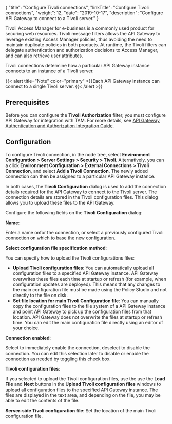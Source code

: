 {
"title": "Configure Tivoli connections",
"linkTitle": "Configure Tivoli connections",
"weight": 12,
"date": "2019-10-17",
"description": "Configure API Gateway to connect to a Tivoli server."
}

Tivoli Access Manager for e-business is a commonly used product for securing web resources. Tivoli message filters allows the API Gateway to leverage existing Access Manager policies, thus avoiding the need to maintain duplicate policies in both products. At runtime, the Tivoli filters can delegate authentication and authorization decisions to Access Manager, and can also retrieve user attributes.

Tivoli connections determine how a particular API Gateway instance connects to an instance of a Tivoli server.

{{< alert title="Note" color="primary" >}}Each API Gateway instance can connect to a single Tivoli server. {{< /alert >}}

## Prerequisites

Before you can configure the **Tivoli Authorization** filter, you must configure API Gateway for integration with TAM. For more details, see
[API Gateway Authentication and Authorization Integration Guide](/bundle/APIGateway_77_AuthAuthIntegrationGuide_allOS_en_HTML5).

## Configuration

To configure Tivoli connection, in the node tree, select **Environment Configuration > Server Settings > Security > Tivoli**. Alternatively, you can a click **Environment Configuration > External Connections > Tivoli Connection**, and select **Add a Tivoli Connection**. The newly added connection can then be assigned to a particular API Gateway instance.

In both cases, the **Tivoli Configuration** dialog is used to add the connection details required for the API Gateway to connect to the Tivoli server. The connection details are stored in the Tivoli configuration files. This dialog allows you to upload these files to the API Gateway.

Configure the following fields on the **Tivoli Configuration** dialog:

**Name**:

Enter a name onfor the connection, or select a previously configured Tivoli connection on which to base the new configuration.

**Select configuration file specification method**:

You can specify how to upload the Tivoli configurations files:

* **Upload Tivoli configuration files**: You can automatically upload all configuration files to a specified API Gateway instance. API Gateway overwrites these files each time at startup or refresh (for example, when configuration updates are deployed). This means that any changes to the main configuration file must be made using the Policy Studio and not directly to the file on disk.
* **Set file location for main Tivoli Configuration file**: You can manually copy the configuration files to the file system of a API Gateway instance and point API Gateway to pick up the configuration files from that location. API Gateway does not overwrite the files at startup or refresh time. You can edit the main configuration file directly using an editor of your choice.

**Connection enabled**:

Select to immediately enable the connection, deselect to disable the connection. You can edit this selection later to disable or enable the connection as needed by toggling this check box.

**Tivoli configuration files**:

If you selected to upload the Tivoli configuration files, use the use the **Load File** and **Next** buttons in the **Upload Tivoli configuration files** windows to upload all configuration files to the specified API Gateway instance. The files are displayed in the text area, and depending on the file, you may be able to edit the contents of the file.

**Server-side Tivoli configuration file**: Set the location of the main Tivoli configuration file.
